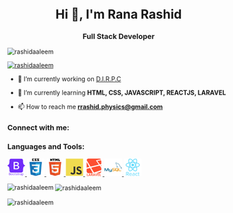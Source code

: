 <h1 align="center">Hi 👋, I'm Rana Rashid</h1>
<h3 align="center">Full Stack Developer</h3>

<p align="left"> <img src="https://komarev.com/ghpvc/?username=rashidaaleem&label=Profile%20views&color=0e75b6&style=flat" alt="rashidaaleem" /> </p>

<p align="left"> <a href="https://github.com/ryo-ma/github-profile-trophy"><img src="https://github-profile-trophy.vercel.app/?username=rashidaaleem" alt="rashidaaleem" /></a> </p>

- 🔭 I’m currently working on [D.I.R.P.C](dirpc.form-seef.com)

- 🌱 I’m currently learning **HTML, CSS, JAVASCRIPT, REACTJS, LARAVEL**

- 📫 How to reach me **rrashid.physics@gmail.com**

<h3 align="left">Connect with me:</h3>
<p align="left">
</p>

<h3 align="left">Languages and Tools:</h3>
<p align="left"> <a href="https://getbootstrap.com" target="_blank" rel="noreferrer"> <img src="https://raw.githubusercontent.com/devicons/devicon/master/icons/bootstrap/bootstrap-plain-wordmark.svg" alt="bootstrap" width="40" height="40"/> </a> <a href="https://www.w3schools.com/css/" target="_blank" rel="noreferrer"> <img src="https://raw.githubusercontent.com/devicons/devicon/master/icons/css3/css3-original-wordmark.svg" alt="css3" width="40" height="40"/> </a> <a href="https://www.w3.org/html/" target="_blank" rel="noreferrer"> <img src="https://raw.githubusercontent.com/devicons/devicon/master/icons/html5/html5-original-wordmark.svg" alt="html5" width="40" height="40"/> </a> <a href="https://developer.mozilla.org/en-US/docs/Web/JavaScript" target="_blank" rel="noreferrer"> <img src="https://raw.githubusercontent.com/devicons/devicon/master/icons/javascript/javascript-original.svg" alt="javascript" width="40" height="40"/> </a> <a href="https://laravel.com/" target="_blank" rel="noreferrer"> <img src="https://raw.githubusercontent.com/devicons/devicon/master/icons/laravel/laravel-plain-wordmark.svg" alt="laravel" width="40" height="40"/> </a> <a href="https://www.mysql.com/" target="_blank" rel="noreferrer"> <img src="https://raw.githubusercontent.com/devicons/devicon/master/icons/mysql/mysql-original-wordmark.svg" alt="mysql" width="40" height="40"/> </a> <a href="https://reactjs.org/" target="_blank" rel="noreferrer"> <img src="https://raw.githubusercontent.com/devicons/devicon/master/icons/react/react-original-wordmark.svg" alt="react" width="40" height="40"/> </a> </p>

<p><img align="left" src="https://github-readme-stats.vercel.app/api/top-langs?username=rashidaaleem&show_icons=true&locale=en&layout=compact" alt="rashidaaleem" /></p>

<p>&nbsp;<img align="center" src="https://github-readme-stats.vercel.app/api?username=rashidaaleem&show_icons=true&locale=en" alt="rashidaaleem" /></p>

<p><img align="center" src="https://github-readme-streak-stats.herokuapp.com/?user=rashidaaleem&" alt="rashidaaleem" /></p>
